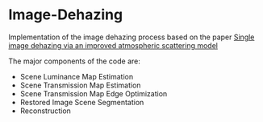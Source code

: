 # Image-Dehazing
Implementation of the image dehazing process based on the paper [Single image dehazing via an improved atmospheric scattering model](https://www.researchgate.net/publication/307631122_Single_image_dehazing_via_an_improved_atmospheric_scattering_model)

The major components of the code are:
* Scene Luminance Map Estimation
* Scene Transmission Map Estimation
* Scene Transmission Map Edge Optimization
* Restored Image Scene Segmentation
* Reconstruction
